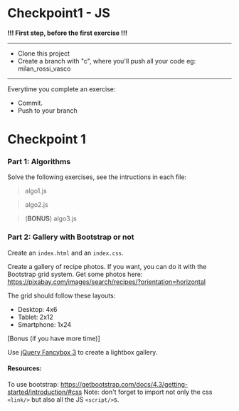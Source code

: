 # Checkpoint1 - JS

**!!! First step, before the first exercise !!!** 

______ 

* Clone this project 
* Create a branch with "c", where you'll push all your code
eg: milan_rossi_vasco 

______ 


Everytime you complete an exercise: 

* Commit.
* Push to your branch

# Checkpoint 1

### Part 1: Algorithms

Solve the following exercises, see the intructions in each file: 

> algo1.js

> algo2.js

> (**BONUS**) algo3.js

### Part 2: Gallery with Bootstrap or not

Create an `index.html` and an `index.css`. 

Create a gallery of recipe photos. If you want, you can do it with the Bootstrap grid system. 
Get some photos here: https://pixabay.com/images/search/recipes/?orientation=horizontal 

The grid should follow these layouts: 
* Desktop: 4x6
* Tablet: 2x12
* Smartphone: 1x24

[Bonus (if you have more time)]

Use [jQuery Fancybox 3](http://fancyapps.com/fancybox/3/) to create a lightbox gallery. 

#### Resources:
To use bootstrap:
https://getbootstrap.com/docs/4.3/getting-started/introduction/#css
Note: don't forget to import not only the css `<link/>` but also all the JS `<script/>`s. 
